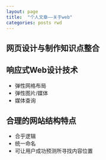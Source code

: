 ```yaml
---
layout: page
title:  "个人文章——关于web"
categories: posts rwd
---
```


## 网页设计与制作知识点整合
## 响应式Web设计技术
- 弹性网格布局
- 弹性图片/媒体
- 媒体查询


## 合理的网站结构特点
- 合乎逻辑
- 统一命名
- 可让用户成功预测所寻找内容位置
